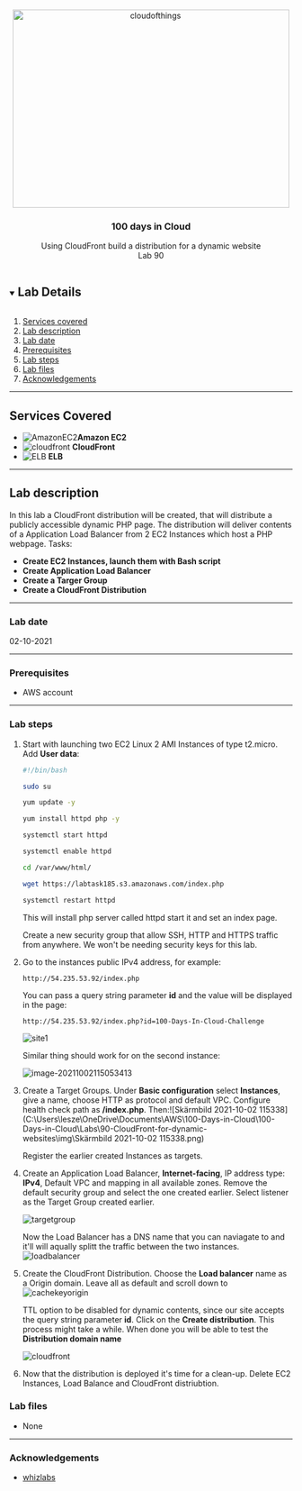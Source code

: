 <br />

<p align="center">
  <a href="/img/">
    <img src="img/diagram.png" alt="cloudofthings" width="492" height="352">
  </a>



  <h3 align="center">100 days in Cloud</h3>

  <p align="center">
    Using CloudFront build a distribution for a dynamic website
    <br />
    Lab 90
    <br />
  </p>




</p>

<details open="open">
  <summary><h2 style="display: inline-block">Lab Details</h2></summary>
  <ol>
    <li><a href="#services-covered">Services covered</a>
    <li><a href="#lab-description">Lab description</a></li>
    </li>
    <li><a href="#lab-date">Lab date</a></li>
    <li><a href="#prerequisites">Prerequisites</a></li>    
    <li><a href="#lab-steps">Lab steps</a></li>
    <li><a href="#lab-files">Lab files</a></li>
    <li><a href="#acknowledgements">Acknowledgements</a></li>
  </ol>
</details>

---

## Services Covered
*  <img src="C:\Users\lesze\OneDrive\Documents\AWS\100-Days-in-Cloud\100-Days-in-Cloud\images\AmazonEC2.png" alt="AmazonEC2" style="zoom:100%;" />**Amazon EC2**
* ![cloudfront](C:\Users\lesze\OneDrive\Documents\AWS\100-Days-in-Cloud\100-Days-in-Cloud\images\cloudfront.png) **CloudFront**
*  ![ELB](C:\Users\lesze\OneDrive\Documents\AWS\100-Days-in-Cloud\100-Days-in-Cloud\images\ELB.png) **ELB**

---

## Lab description
In this lab a CloudFront distribution will be created, that will distribute a publicly accessible dynamic PHP page. The distribution will deliver contents of a Application Load Balancer from 2 EC2 Instances which host a PHP webpage. Tasks:

* **Create EC2 Instances, launch them with Bash script**
* **Create Application Load Balancer**
* **Create a Targer Group**
* **Create a CloudFront Distribution**

---

### Lab date
02-10-2021

---

### Prerequisites
* AWS account

---

### Lab steps
1. Start with launching two EC2 Linux 2 AMI Instances of type t2.micro. Add **User data**:

   ```bash
   #!/bin/bash
   
   sudo su
   
   yum update -y
   
   yum install httpd php -y
   
   systemctl start httpd
   
   systemctl enable httpd
   
   cd /var/www/html/
   
   wget https://labtask185.s3.amazonaws.com/index.php
   
   systemctl restart httpd
   ```

   This will install php server called httpd start it and set an index page. 

   Create a new security group that allow SSH, HTTP and HTTPS traffic from anywhere. We won't be needing security keys for this lab.

2. Go to the instances public IPv4 address, for example:

   ```
   http://54.235.53.92/index.php
   ```

   You can pass a query string parameter **id** and the value will be displayed in the page:

   ```
   http://54.235.53.92/index.php?id=100-Days-In-Cloud-Challenge
   ```

   ![site1](img/indexsite.png)

   Similar thing should work for on the second instance:

   ![image-20211002115053413](img/indexsite2.png)

3. Create a Target Groups. Under **Basic configuration** select **Instances**, give a name, choose HTTP as protocol and default VPC. Configure health check path as **/index.php**. Then:![Skärmbild 2021-10-02 115338](C:\Users\lesze\OneDrive\Documents\AWS\100-Days-in-Cloud\100-Days-in-Cloud\Labs\90-CloudFront-for-dynamic-websites\img\Skärmbild 2021-10-02 115338.png)

   Register the earlier created Instances as targets. 

4. Create an Application Load Balancer, **Internet-facing**, IP address type: **IPv4**, Default VPC and mapping in all available zones. Remove the default security group and select the one created earlier. Select listener as the Target Group created earlier. 

   ![targetgroup](img/targetgroup.png)

   Now the Load Balancer has a DNS name that you can naviagate to and it'll will aqually splitt the traffic between the two instances.![loadbalancer](img/loadbalancer.png)

5. Create the CloudFront Distribution. Choose the **Load balancer** name as a Origin domain. Leave all as default and scroll down to ![cachekeyorigin](img/cachekeyorigin.png)

   TTL option to be disabled for dynamic contents, since our site accepts the query string parameter **id**. Click on the **Create distribution**. This process might take a while. When done you will be able to test the **Distribution domain name**

   ![cloudfront](img/cloudfront.png)

6. Now that the distribution is deployed it's time for a clean-up. Delete EC2 Instances, Load Balance and CloudFront distriubtion.

   
### Lab files

* None

---

### Acknowledgements
* [whizlabs](https://play.whizlabs.com/site/task_details?lab_type=1&task_id=185&quest_id=31)

